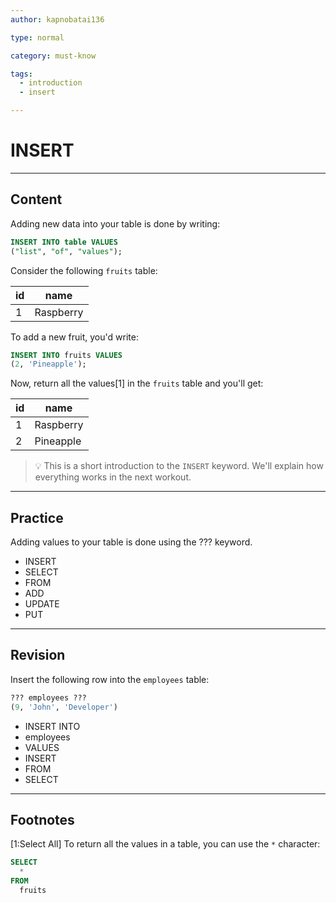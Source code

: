 ```yaml
---
author: kapnobatai136

type: normal

category: must-know

tags:
  - introduction
  - insert

---
```


# INSERT

---

## Content

Adding new data into your table is done by writing:

```sql
INSERT INTO table VALUES 
("list", "of", "values");
```

Consider the following `fruits` table:

| id | name      |
|----|-----------|
| 1  | Raspberry |

To add a new fruit, you'd write:

```sql
INSERT INTO fruits VALUES
(2, 'Pineapple');
```

Now, return all the values[1] in the `fruits` table and you'll get:

| id | name      |
|----|-----------|
| 1  | Raspberry |
| 2  | Pineapple |


> 💡 This is a short introduction to the `INSERT` keyword. We'll explain how everything works in the next workout.

---

## Practice

Adding values to your table is done using the ??? keyword.

- INSERT
- SELECT
- FROM
- ADD
- UPDATE
- PUT

---

## Revision

Insert the following row into the `employees` table:

```sql
??? employees ???
(9, 'John', 'Developer')
```

- INSERT INTO
- employees
- VALUES
- INSERT
- FROM
- SELECT

---

## Footnotes

[1:Select All]
To return all the values in a table, you can use the `*` character:

```sql
SELECT 
  *
FROM 
  fruits
```